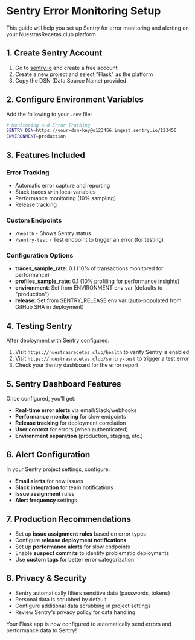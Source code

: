 # Sentry Error Monitoring Setup

This guide will help you set up Sentry for error monitoring and alerting on your NuestrasRecetas.club platform.

## 1. Create Sentry Account

1. Go to [sentry.io](https://sentry.io) and create a free account
2. Create a new project and select "Flask" as the platform
3. Copy the DSN (Data Source Name) provided

## 2. Configure Environment Variables

Add the following to your `.env` file:

```bash
# Monitoring and Error Tracking
SENTRY_DSN=https://your-dsn-key@o123456.ingest.sentry.io/123456
ENVIRONMENT=production
```

## 3. Features Included

### Error Tracking
- Automatic error capture and reporting
- Stack traces with local variables
- Performance monitoring (10% sampling)
- Release tracking

### Custom Endpoints
- `/health` - Shows Sentry status
- `/sentry-test` - Test endpoint to trigger an error (for testing)

### Configuration Options
- **traces_sample_rate**: 0.1 (10% of transactions monitored for performance)
- **profiles_sample_rate**: 0.1 (10% profiling for performance insights)
- **environment**: Set from ENVIRONMENT env var (defaults to "production")
- **release**: Set from SENTRY_RELEASE env var (auto-populated from GitHub SHA in deployment)

## 4. Testing Sentry

After deployment with Sentry configured:

1. Visit `https://nuestrasrecetas.club/health` to verify Sentry is enabled
2. Visit `https://nuestrasrecetas.club/sentry-test` to trigger a test error
3. Check your Sentry dashboard for the error report

## 5. Sentry Dashboard Features

Once configured, you'll get:

- **Real-time error alerts** via email/Slack/webhooks
- **Performance monitoring** for slow endpoints
- **Release tracking** for deployment correlation
- **User context** for errors (when authenticated)
- **Environment separation** (production, staging, etc.)

## 6. Alert Configuration

In your Sentry project settings, configure:

- **Email alerts** for new issues
- **Slack integration** for team notifications
- **Issue assignment** rules
- **Alert frequency** settings

## 7. Production Recommendations

- Set up **issue assignment rules** based on error types
- Configure **release deployment notifications**
- Set up **performance alerts** for slow endpoints
- Enable **suspect commits** to identify problematic deployments
- Use **custom tags** for better error categorization

## 8. Privacy & Security

- Sentry automatically filters sensitive data (passwords, tokens)
- Personal data is scrubbed by default
- Configure additional data scrubbing in project settings
- Review Sentry's privacy policy for data handling

Your Flask app is now configured to automatically send errors and performance data to Sentry!